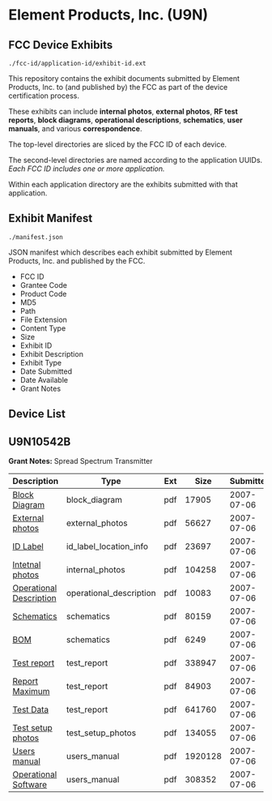 # Element Products, Inc. (U9N)
## FCC Device Exhibits

```
./fcc-id/application-id/exhibit-id.ext
```

This repository contains the exhibit documents submitted by Element Products, Inc. to (and published by) the FCC as part of the device certification process.

These exhibits can include **internal photos**, **external photos**, **RF test reports**, **block diagrams**, **operational descriptions**, **schematics**, **user manuals**, and various **correspondence**.

The top-level directories are sliced by the FCC ID of each device.

The second-level directories are named according to the application UUIDs. *Each FCC ID includes one or more application.*

Within each application directory are the exhibits submitted with that application. 

## Exhibit Manifest

```
./manifest.json
```

JSON manifest which describes each exhibit submitted by Element Products, Inc. and published by the FCC.

- FCC ID
- Grantee Code
- Product Code
- MD5
- Path
- File Extension
- Content Type
- Size
- Exhibit ID
- Exhibit Description
- Exhibit Type
- Date Submitted
- Date Available
- Grant Notes

## Device List
## U9N10542B
**Grant Notes:** Spread Spectrum Transmitter

| Description | Type | Ext | Size | Submitted | Available |
| ----------- | ---- | --- | ---- | --------- | --------- |
| [Block Diagram](U9N10542B/4bb5dd534bbb554f618eaebb981fc1c1/812931.pdf) | block_diagram | pdf | 17905 | 2007-07-06 | 2007-07-06 |
| [External photos](U9N10542B/4bb5dd534bbb554f618eaebb981fc1c1/812930.pdf) | external_photos | pdf | 56627 | 2007-07-06 | 2007-07-06 |
| [ID Label](U9N10542B/4bb5dd534bbb554f618eaebb981fc1c1/812929.pdf) | id_label_location_info | pdf | 23697 | 2007-07-06 | 2007-07-06 |
| [Intetnal photos](U9N10542B/4bb5dd534bbb554f618eaebb981fc1c1/812928.pdf) | internal_photos | pdf | 104258 | 2007-07-06 | 2007-07-06 |
| [Operational Description](U9N10542B/4bb5dd534bbb554f618eaebb981fc1c1/812927.pdf) | operational_description | pdf | 10083 | 2007-07-06 | 2007-07-06 |
| [Schematics](U9N10542B/4bb5dd534bbb554f618eaebb981fc1c1/812926.pdf) | schematics | pdf | 80159 | 2007-07-06 | 2007-07-06 |
| [BOM](U9N10542B/4bb5dd534bbb554f618eaebb981fc1c1/812932.pdf) | schematics | pdf | 6249 | 2007-07-06 | 2007-07-06 |
| [Test report](U9N10542B/4bb5dd534bbb554f618eaebb981fc1c1/812924.pdf) | test_report | pdf | 338947 | 2007-07-06 | 2007-07-06 |
| [Report Maximum](U9N10542B/4bb5dd534bbb554f618eaebb981fc1c1/812934.pdf) | test_report | pdf | 84903 | 2007-07-06 | 2007-07-06 |
| [Test Data](U9N10542B/4bb5dd534bbb554f618eaebb981fc1c1/812935.pdf) | test_report | pdf | 641760 | 2007-07-06 | 2007-07-06 |
| [Test setup photos](U9N10542B/4bb5dd534bbb554f618eaebb981fc1c1/812922.pdf) | test_setup_photos | pdf | 134055 | 2007-07-06 | 2007-07-06 |
| [Users manual](U9N10542B/4bb5dd534bbb554f618eaebb981fc1c1/812920.pdf) | users_manual | pdf | 1920128 | 2007-07-06 | 2007-07-06 |
| [Operational Software](U9N10542B/4bb5dd534bbb554f618eaebb981fc1c1/812933.pdf) | users_manual | pdf | 308352 | 2007-07-06 | 2007-07-06 |
